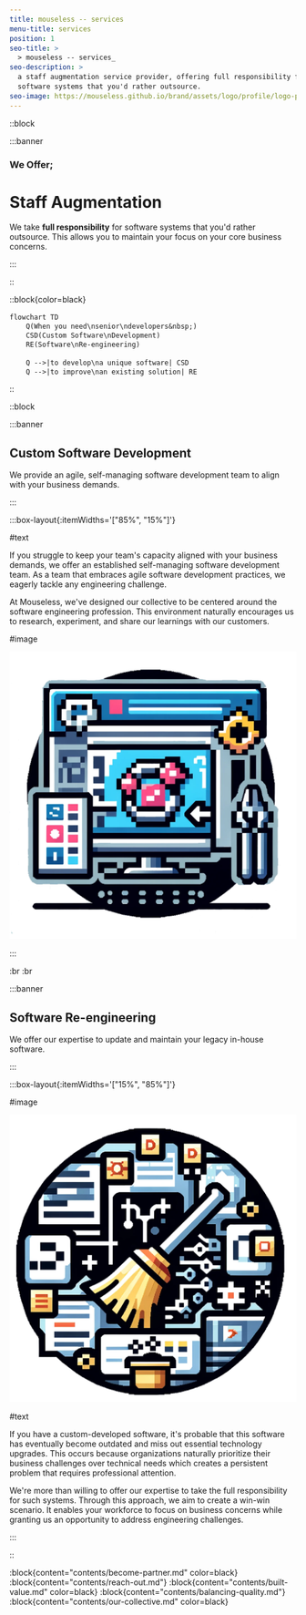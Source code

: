 ```yaml
---
title: mouseless -- services
menu-title: services
position: 1
seo-title: >
  > mouseless -- services_
seo-description: >
  a staff augmentation service provider, offering full responsibility for
  software systems that you'd rather outsource.
seo-image: https://mouseless.github.io/brand/assets/logo/profile/logo-profile-mark-primary-500px.png
---
```


::block

:::banner

### We Offer;
# Staff Augmentation

We take __full responsibility__ for software systems that you'd rather
outsource. This allows you to maintain your focus on your core business
concerns.

:::

::

::block{color=black}

```mermaid
flowchart TD
    Q(When you need\nsenior\ndevelopers&nbsp;)
    CSD(Custom Software\nDevelopment)
    RE(Software\nRe-engineering)

    Q -->|to develop\na unique software| CSD
    Q -->|to improve\nan existing solution| RE
```

::

::block

:::banner

## Custom Software Development

We provide an agile, self-managing software development team to align with your
business demands.

:::

:::box-layout{:itemWidths='["85%", "15%"]'}

#text

If you struggle to keep your team's capacity aligned with your business demands,
we offer an established self-managing software development team. As a team that
embraces agile software development practices, we eagerly tackle any engineering
challenge.

At Mouseless, we've designed our collective to be centered around the software
engineering profession. This environment naturally encourages us to research,
experiment, and share our learnings with our customers.

#image

![Custom Software Development](images/services/csd.png)

:::

:br
:br

:::banner

## Software Re-engineering

We offer our expertise to update and maintain your legacy in-house software.

:::

:::box-layout{:itemWidths='["15%", "85%"]'}

#image

![Software Re-engineering](images/services/sr.png)

#text

If you have a custom-developed software, it's probable that this software has
eventually become outdated and miss out essential technology upgrades. This
occurs because organizations naturally prioritize their business challenges over
technical needs which creates a persistent problem that requires professional
attention.

We're more than willing to offer our expertise to take the full responsibility
for such systems. Through this approach, we aim to create a win-win scenario. It
enables your workforce to focus on business concerns while granting us an
opportunity to address engineering challenges.

:::

::

:block{content="contents/become-partner.md" color=black}
:block{content="contents/reach-out.md"}
:block{content="contents/built-value.md" color=black}
:block{content="contents/balancing-quality.md"}
:block{content="contents/our-collective.md" color=black}
